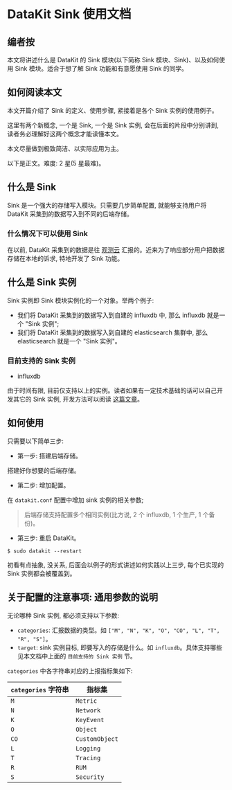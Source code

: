 # DataKit Sink 使用文档

## 编者按

本文将讲述什么是 DataKit 的 Sink 模块(以下简称 Sink 模块、Sink)、以及如何使用 Sink 模块。适合于想了解 Sink 功能和有意愿使用 Sink 的同学。

## 如何阅读本文

本文开篇介绍了 Sink 的定义、使用步骤, 紧接着是各个 Sink 实例的使用例子。

这里有两个新概念, 一个是 Sink, 一个是 Sink 实例, 会在后面的片段中分别讲到, 读者务必理解好这两个概念才能读懂本文。

本文尽量做到极致简洁、以实际应用为主。

以下是正文。难度: 2 星(5 星最难)。

## 什么是 Sink

Sink 是一个强大的存储写入模块。只需要几步简单配置, 就能够支持用户将 DataKit 采集到的数据写入到不同的后端存储。

### 什么情况下可以使用 Sink

在以前, DataKit 采集到的数据是往 [观测云](https://console.guance.com/) 汇报的。近来为了响应部分用户把数据存储在本地的诉求, 特地开发了 Sink 功能。

## 什么是 Sink 实例

Sink 实例即 Sink 模块实例化的一个对象。举两个例子:
- 我们将 DataKit 采集到的数据写入到自建的 influxdb 中, 那么 influxdb 就是一个 "Sink 实例";
- 我们将 DataKit 采集到的数据写入到自建的 elasticsearch 集群中, 那么 elasticsearch 就是一个 "Sink 实例"。

### 目前支持的 Sink 实例

- influxdb

由于时间有限, 目前仅支持以上的实例。读者如果有一定技术基础的话可以自己开发其它的 Sink 实例, 开发方法可以阅读 [这篇文章](datakit-sink-dev.md)。

## 如何使用

只需要以下简单三步:

- 第一步: 搭建后端存储。

搭建好你想要的后端存储。

- 第二步: 增加配置。

在 `datakit.conf` 配置中增加 sink 实例的相关参数;

>后端存储支持配置多个相同实例(比方说, 2 个 influxdb, 1 个生产, 1 个备份)。

- 第三步: 重启 DataKit。

`$ sudo datakit --restart`

初看有点抽象, 没关系, 后面会以例子的形式讲述如何实践以上三步, 每个已实现的 Sink 实例都会被覆盖到。

## 关于配置的注意事项: 通用参数的说明

无论哪种 Sink 实例, 都必须支持以下参数:

- `categories`: 汇报数据的类型。如 `["M", "N", "K", "O", "CO", "L", "T", "R", "S"]`。
- `target`: sink 实例目标, 即要写入的存储是什么。如 `influxdb`。具体支持哪些见本文档中上面的 `目前支持的 Sink 实例` 节。

`categories` 中各字符串对应的上报指标集如下:

| `categories` 字符串 | 指标集 |
|  ----  | ----  |
| `M`  |  `Metric` |
| `N`  |  `Network` |
| `K`  |  `KeyEvent` |
| `O`  |  `Object` |
| `CO`  | `CustomObject` |
| `L`  |  `Logging` |
| `T`  |  `Tracing` |
| `R`  |  `RUM` |
| `S`  |  `Security` |
